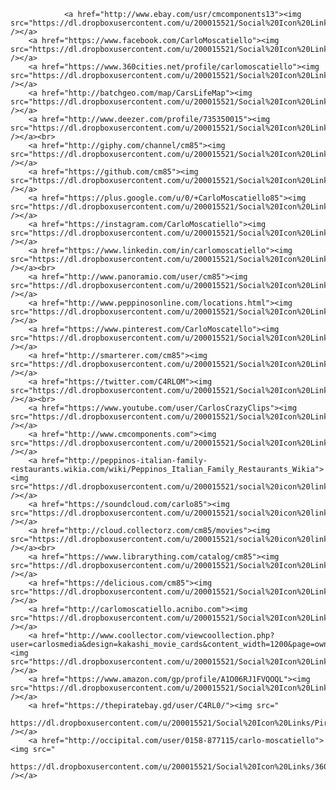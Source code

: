                 <a href="http://www.ebay.com/usr/cmcomponents13"><img src="https://dl.dropboxusercontent.com/u/200015521/Social%20Icon%20Links/eBay.png" /></a>
		<a href="https://www.facebook.com/CarloMoscatiello"><img src="https://dl.dropboxusercontent.com/u/200015521/Social%20Icon%20Links/Facebook.png" /></a>
		<a href="https://www.360cities.net/profile/carlomoscatiello"><img src="https://dl.dropboxusercontent.com/u/200015521/Social%20Icon%20Links/360cities.png" /></a>
		<a href="http://batchgeo.com/map/CarsLifeMap"><img src="https://dl.dropboxusercontent.com/u/200015521/Social%20Icon%20Links/BatchGeo.png" /></a>
		<a href="http://www.deezer.com/profile/735350015"><img src="https://dl.dropboxusercontent.com/u/200015521/Social%20Icon%20Links/Deezer.png" /></a><br>
		<a href="http://giphy.com/channel/cm85"><img src="https://dl.dropboxusercontent.com/u/200015521/Social%20Icon%20Links/Giphy.png" /></a>
		<a href="https://github.com/cm85"><img src="https://dl.dropboxusercontent.com/u/200015521/Social%20Icon%20Links/GitHub.png" /></a>
		<a href="https://plus.google.com/u/0/+CarloMoscatiello85"><img src="https://dl.dropboxusercontent.com/u/200015521/Social%20Icon%20Links/Google.png" /></a>
		<a href="https://instagram.com/CarloMoscatiello"><img src="https://dl.dropboxusercontent.com/u/200015521/Social%20Icon%20Links/Instagram.png" /></a>		
		<a href="https://www.linkedin.com/in/carlomoscatiello"><img src="https://dl.dropboxusercontent.com/u/200015521/Social%20Icon%20Links/LinkedIn.png" /></a><br>
		<a href="http://www.panoramio.com/user/cm85"><img src="https://dl.dropboxusercontent.com/u/200015521/Social%20Icon%20Links/Panoramio.png" /></a>
		<a href="http://www.peppinosonline.com/locations.html"><img src="https://dl.dropboxusercontent.com/u/200015521/Social%20Icon%20Links/Peppinos.png" /></a>
		<a href="https://www.pinterest.com/CarloMoscatello"><img src="https://dl.dropboxusercontent.com/u/200015521/Social%20Icon%20Links/Pinterest.png" /></a>
		<a href="http://smarterer.com/cm85"><img src="https://dl.dropboxusercontent.com/u/200015521/Social%20Icon%20Links/Smarterer.png" /></a>
		<a href="https://twitter.com/C4RLOM"><img src="https://dl.dropboxusercontent.com/u/200015521/Social%20Icon%20Links/Twitter.png" /></a><br>
		<a href="https://www.youtube.com/user/CarlosCrazyClips"><img src="https://dl.dropboxusercontent.com/u/200015521/Social%20Icon%20Links/YouTube.png" /></a>
		<a href="http://www.cmcomponents.com"><img src="https://dl.dropboxusercontent.com/u/200015521/Social%20Icon%20Links/CM%20Components.png" /></a>
		<a href="http://peppinos-italian-family-restaurants.wikia.com/wiki/Peppinos_Italian_Family_Restaurants_Wikia"><img src="https://dl.dropboxusercontent.com/u/200015521/social%20icon%20links/Wiki.png" /></a>
		<a href="https://soundcloud.com/carlo85"><img src="https://dl.dropboxusercontent.com/u/200015521/social%20icon%20links/SoundCloud.png" /></a>
		<a href="http://cloud.collectorz.com/cm85/movies"><img src="https://dl.dropboxusercontent.com/u/200015521/social%20icon%20links/Collectorz.png" /></a><br>
		<a href="https://www.librarything.com/catalog/cm85"><img src="https://dl.dropboxusercontent.com/u/200015521/Social%20Icon%20Links/LibraryThing.png" /></a>
		<a href="https://delicious.com/cm85"><img src="https://dl.dropboxusercontent.com/u/200015521/Social%20Icon%20Links/Delicious.png" /></a>
		<a href="http://carlomoscatiello.acnibo.com"><img src="https://dl.dropboxusercontent.com/u/200015521/Social%20Icon%20Links/ACN.png" /></a>
		<a href="http://www.coollector.com/viewcoollection.php?user=carlosmedia&design=kakashi_movie_cards&content_width=1200&page=owned_movies"><img src="https://dl.dropboxusercontent.com/u/200015521/Social%20Icon%20Links/Collector%20Movie.png" /></a>
		<a href="https://www.amazon.com/gp/profile/A1O06RJ1FVQOQL"><img src="https://dl.dropboxusercontent.com/u/200015521/Social%20Icon%20Links/Amazon.png" /></a>
		<a href="https://thepiratebay.gd/user/C4RL0/"><img src="
			https://dl.dropboxusercontent.com/u/200015521/Social%20Icon%20Links/PirateBay.png" /></a>
		<a href="http://occipital.com/user/0158-877115/carlo-moscatiello"><img src="
			https://dl.dropboxusercontent.com/u/200015521/Social%20Icon%20Links/360%20Panorama.png" /></a>
				
